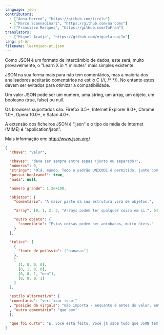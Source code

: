 ```yaml
---
language: json
contributors:
  - ["Anna Harren", "https://github.com/iirelu"]
  - ["Marco Scannadinari", "https://github.com/marcoms"]
  - ["Francisco Marques", "https://github.com/ToFran"]
translators:
  - ["Miguel Araújo", "https://github.com/miguelarauj1o"]
lang: pt-br
filename: learnjson-pt.json
---
```


Como JSON é um formato de intercâmbio de dados, este será, muito provavelmente, o
"Learn X in Y minutes" mais simples existente.

JSON na sua forma mais pura não tem comentários, mas a maioria dos analisadores 
aceitarão comentários no estilo C (//, /\* \*/). No entanto estes devem ser evitados para otimizar a compatibilidade.

Um valor JSON pode ser um numero, uma string, um array, um objeto, um booleano (true, false) ou null.

Os browsers suportados são: Firefox 3.5+, Internet Explorer 8.0+, Chrome 1.0+, Opera 10.0+, e Safari 4.0+.

A extensão dos ficheiros JSON é “.json” e o tipo de mídia de Internet (MIME) é “application/json”.

Mais informação em: http://www.json.org/

```json
{
  "chave": "valor",
  
  "chaves": "deve ser sempre entre aspas (junto ou separado)",
  "números": 0,
  "strings": "Olá, mundo. Todo o padrão UNICODE é permitido, junto com \"escapando\".",
  "possui booleano?": true,
  "nada": null,

  "número grande": 1.2e+100,

  "objetos": {
    "comentário": "A maior parte da sua estrutura virá de objetos.",

    "array": [0, 1, 2, 3, "Arrays podem ter qualquer coisa em si.", 5],

    "outro objeto": {
      "comentário": "Estas coisas podem ser aninhadas, muito úteis."
    }
  },

  "tolice": [
    {
      "fonte de potássio": ["bananas"]
    },
    [
      [1, 0, 0, 0],
      [0, 1, 0, 0],
      [0, 0, 1, "neo"],
      [0, 0, 0, 1]
    ]
  ],

  "estilo alternativo": {
  "comentário": "verificar isso!"
  , "posição da vírgula": "não importa - enquanto é antes do valor, então é válido"
  , "outro comentário": "que bom"
  },

  "que foi curto": "E, você está feito. Você já sabe tudo que JSON tem para oferecer."
}
```

